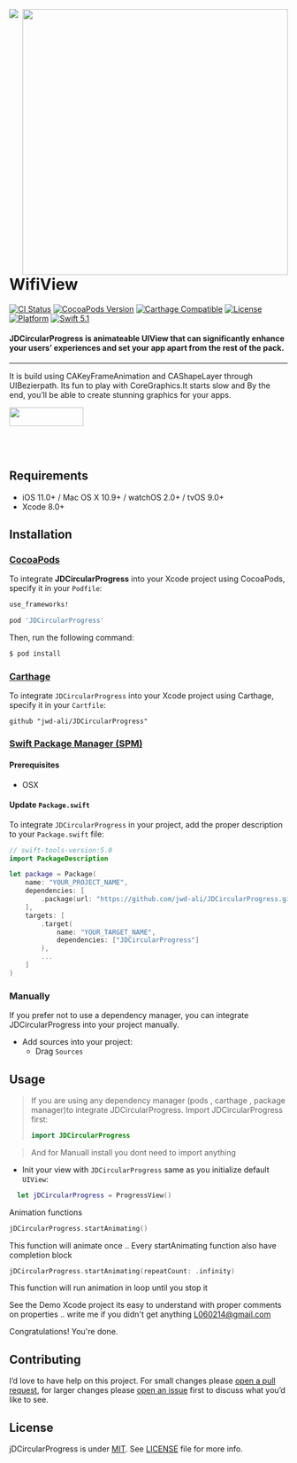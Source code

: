 <img src="https://github.com/jwd-ali/TidalTestProject/blob/master/images/header/header.png">
<img align="right" src="https://github.com/jwd-ali/WifiView/blob/main/Images/wifi.gif" width="480" />
<p><h1 align="left">WifiView</h1></p>

[![CI Status](https://travis-ci.org/jwd-ali/RingPieChart.svg)](https://travis-ci.org/jwd-ali/RingPieChart)
[![CocoaPods Version](https://img.shields.io/cocoapods/v/RingPieChart.svg?style=flat)](https://cocoapods.org/pods/RingPieChart)
[![Carthage Compatible](https://img.shields.io/badge/Carthage-compatible-0473B3.svg?style=flat)](https://github.com/Carthage/Carthage)
[![License](https://img.shields.io/cocoapods/l/RingPieChart.svg?style=flat)](https://cocoapods.org/pods/RingPieChart)
[![Platform](https://img.shields.io/cocoapods/p/RingPieChart.svg?style=flat)](https://cocoapods.org/pods/RingPieChart)
[![Swift 5.1](https://img.shields.io/badge/swift-5.1-orange)](https://swift.org)

<p><h4>JDCircularProgress is animateable UIView that can significantly enhance your users’ experiences and set your app apart from the rest of the pack.</h4></p>

___

It is build using CAKeyFrameAnimation and CAShapeLayer through UIBezierpath. Its fun to play with CoreGraphics.It starts slow and By the end, you’ll be able to create stunning graphics for your apps.
<p> 
  
  <a href="https://www.linkedin.com/in/jawad-ali-3804ab24/"><img src="https://i.imgur.com/vGjsQPt.png" width="134" height="34"></a>  

</br></br>
## Requirements

- iOS 11.0+ / Mac OS X 10.9+ / watchOS 2.0+ / tvOS 9.0+
- Xcode 8.0+

## Installation

### [CocoaPods](http://cocoapods.org)

To integrate **JDCircularProgress** into your Xcode project using CocoaPods, specify it in your `Podfile`:

```ruby
use_frameworks!

pod 'JDCircularProgress'
```

Then, run the following command:

```bash
$ pod install
```
### [Carthage](http://github.com/Carthage/Carthage)

To integrate `JDCircularProgress` into your Xcode project using Carthage, specify it in your `Cartfile`:

```ogdl
github "jwd-ali/JDCircularProgress"
```

### [Swift Package Manager (SPM)](https://swift.org/package-manager)

#### Prerequisites
- OSX


#### Update `Package.swift`
To integrate `JDCircularProgress` in your project, add the proper description to your `Package.swift` file:
```swift
// swift-tools-version:5.0
import PackageDescription

let package = Package(
    name: "YOUR_PROJECT_NAME",
    dependencies: [
        .package(url: "https://github.com/jwd-ali/JDCircularProgress.git")
    ],
    targets: [
        .target(
            name: "YOUR_TARGET_NAME",
            dependencies: ["JDCircularProgress"]
        ),
        ...
    ]
)
```

### Manually

If you prefer not to use a dependency manager, you can integrate JDCircularProgress into your project manually.

- Add sources into your project:
  - Drag `Sources`

## Usage

> If you are using any dependency manager (pods , carthage , package manager)to integrate JDCircularProgress. Import JDCircularProgress first:
> ```swift
> import JDCircularProgress
> ```

> And for Manuall install you dont need to import anything 

- Init your view with  `JDCircularProgress` same as you initialize default `UIView`:
```swift
  let jDCircularProgress = ProgressView()
```

Animation functions 
```swift
jDCircularProgress.startAnimating()
```

This function will animate once .. Every startAnimating function also have completion block 

```swift
jDCircularProgress.startAnimating(repeatCount: .infinity)
```

This function will run animation in loop until you stop it


 See the Demo Xcode project its easy to understand with proper comments on properties .. write me if you didn't get anything L060214@gmail.com
  
  Congratulations! You're done.
  
  ## Contributing

I’d love to have help on this project. For small changes please [open a pull request](https://github.com/jwd-ali/jDCircularProgress/pulls), for larger changes please [open an issue](https://github.com/jwd-ali/jDCircularProgress/issues) first to discuss what you’d like to see.


License
-------

jDCircularProgress is under [MIT](https://opensource.org/licenses/MIT). See [LICENSE](LICENSE) file for more info.
